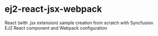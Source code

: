 # ej2-react-jsx-webpack
React (with .jsx extension) sample creation from scratch with Syncfusion EJ2 React component and Webpack configuration
